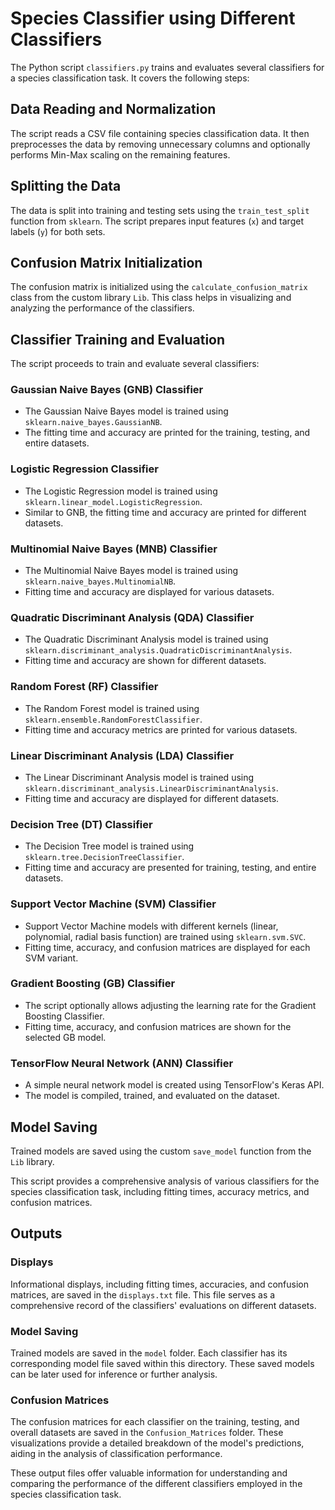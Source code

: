 # Species Classifier using Different Classifiers

The Python script `classifiers.py` trains and evaluates several classifiers for a species classification task. It covers the following steps:

## Data Reading and Normalization

The script reads a CSV file containing species classification data. It then preprocesses the data by removing unnecessary columns and optionally performs Min-Max scaling on the remaining features.

## Splitting the Data

The data is split into training and testing sets using the `train_test_split` function from `sklearn`. The script prepares input features (`x`) and target labels (`y`) for both sets.

## Confusion Matrix Initialization

The confusion matrix is initialized using the `calculate_confusion_matrix` class from the custom library `Lib`. This class helps in visualizing and analyzing the performance of the classifiers.

## Classifier Training and Evaluation

The script proceeds to train and evaluate several classifiers:

### Gaussian Naive Bayes (GNB) Classifier
- The Gaussian Naive Bayes model is trained using `sklearn.naive_bayes.GaussianNB`.
- The fitting time and accuracy are printed for the training, testing, and entire datasets.

### Logistic Regression Classifier
- The Logistic Regression model is trained using `sklearn.linear_model.LogisticRegression`.
- Similar to GNB, the fitting time and accuracy are printed for different datasets.

### Multinomial Naive Bayes (MNB) Classifier
- The Multinomial Naive Bayes model is trained using `sklearn.naive_bayes.MultinomialNB`.
- Fitting time and accuracy are displayed for various datasets.

### Quadratic Discriminant Analysis (QDA) Classifier
- The Quadratic Discriminant Analysis model is trained using `sklearn.discriminant_analysis.QuadraticDiscriminantAnalysis`.
- Fitting time and accuracy are shown for different datasets.

### Random Forest (RF) Classifier
- The Random Forest model is trained using `sklearn.ensemble.RandomForestClassifier`.
- Fitting time and accuracy metrics are printed for various datasets.

### Linear Discriminant Analysis (LDA) Classifier
- The Linear Discriminant Analysis model is trained using `sklearn.discriminant_analysis.LinearDiscriminantAnalysis`.
- Fitting time and accuracy are displayed for different datasets.

### Decision Tree (DT) Classifier
- The Decision Tree model is trained using `sklearn.tree.DecisionTreeClassifier`.
- Fitting time and accuracy are presented for training, testing, and entire datasets.

### Support Vector Machine (SVM) Classifier
- Support Vector Machine models with different kernels (linear, polynomial, radial basis function) are trained using `sklearn.svm.SVC`.
- Fitting time, accuracy, and confusion matrices are displayed for each SVM variant.

### Gradient Boosting (GB) Classifier
- The script optionally allows adjusting the learning rate for the Gradient Boosting Classifier.
- Fitting time, accuracy, and confusion matrices are shown for the selected GB model.

### TensorFlow Neural Network (ANN) Classifier
- A simple neural network model is created using TensorFlow's Keras API.
- The model is compiled, trained, and evaluated on the dataset.

## Model Saving
Trained models are saved using the custom `save_model` function from the `Lib` library.

This script provides a comprehensive analysis of various classifiers for the species classification task, including fitting times, accuracy metrics, and confusion matrices.

## Outputs

### Displays
Informational displays, including fitting times, accuracies, and confusion matrices, are saved in the `displays.txt` file. This file serves as a comprehensive record of the classifiers' evaluations on different datasets.

### Model Saving
Trained models are saved in the `model` folder. Each classifier has its corresponding model file saved within this directory. These saved models can be later used for inference or further analysis.

### Confusion Matrices
The confusion matrices for each classifier on the training, testing, and overall datasets are saved in the `Confusion_Matrices` folder. These visualizations provide a detailed breakdown of the model's predictions, aiding in the analysis of classification performance.

These output files offer valuable information for understanding and comparing the performance of the different classifiers employed in the species classification task.
